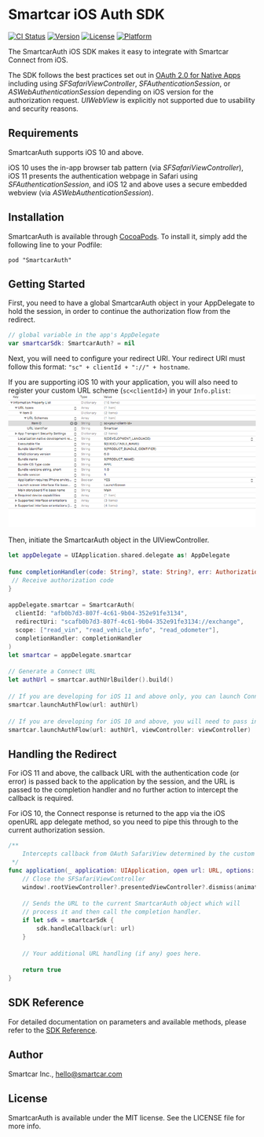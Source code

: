 # Smartcar iOS Auth SDK

[![CI Status](https://img.shields.io/travis/com/smartcar/ios-sdk.svg?style=flat-square)](https://travis-ci.com/smartcar/ios-sdk/)
[![Version](https://img.shields.io/cocoapods/v/SmartcarAuth.svg?style=flat-square)](http://cocoapods.org/pods/SmartcarAuth)
[![License](https://img.shields.io/cocoapods/l/SmartcarAuth.svg?style=flat-square)](http://cocoapods.org/pods/SmartcarAuth)
[![Platform](https://img.shields.io/cocoapods/p/SmartcarAuth.svg?style=flat-square)](http://cocoapods.org/pods/SmartcarAuth)

The SmartcarAuth iOS SDK makes it easy to integrate with Smartcar Connect from iOS.

The SDK follows the best practices set out in [OAuth 2.0 for Native Apps](https://tools.ietf.org/html/draft-ietf-oauth-native-apps-06) including using _SFSafariViewController_, _SFAuthenticationSession_, or _ASWebAuthenticationSession_ depending on iOS version for the authorization request. _UIWebView_ is explicitly not supported due to usability and security reasons.

## Requirements

SmartcarAuth supports iOS 10 and above.

iOS 10 uses the in-app browser tab pattern (via _SFSafariViewController_), iOS 11 presents the authentication webpage in Safari using _SFAuthenticationSession_, and iOS 12 and above uses a secure embedded webview (via _ASWebAuthenticationSession_).

## Installation

SmartcarAuth is available through [CocoaPods](http://cocoapods.org). To install it, simply add the following line to your Podfile:

```
pod "SmartcarAuth"
```

## Getting Started

First, you need to have a global SmartcarAuth object in your AppDelegate to hold the session, in order to continue the authorization flow from the redirect.

```swift
// global variable in the app's AppDelegate
var smartcarSdk: SmartcarAuth? = nil
```

Next, you will need to configure your redirect URI. Your redirect URI must follow this format: `"sc" + clientId + "://" + hostname`. 

If you are supporting iOS 10 with your application, you will also need to register your custom URL scheme (`sc<clientId>`) in your `Info.plist`:
![Info.plist](images/infoPlist.png)

Then, initiate the SmartcarAuth object in the UIViewController.

```swift
let appDelegate = UIApplication.shared.delegate as! AppDelegate

func completionHandler(code: String?, state: String?, err: AuthorizationError?,) -> Void {
 // Receive authorization code
}

appDelegate.smartcar = SmartcarAuth(
  clientId: "afb0b7d3-807f-4c61-9b04-352e91fe3134",
  redirectUri: "scafb0b7d3-807f-4c61-9b04-352e91fe3134://exchange",
  scope: ["read_vin", "read_vehicle_info", "read_odometer"],
  completionHandler: completionHandler
)
let smartcar = appDelegate.smartcar

// Generate a Connect URL
let authUrl = smartcar.authUrlBuilder().build()

// If you are developing for iOS 11 and above only, you can launch Connect without passing in a viewController
smartcar.launchAuthFlow(url: authUrl)

// If you are developing for iOS 10 and above, you will need to pass in a viewController
smartcar.launchAuthFlow(url: authUrl, viewController: viewController)
```

## Handling the Redirect

For iOS 11 and above, the callback URL with the authentication code (or error) is passed back to the application by the session, and the URL is passed to the completion handler and no further action to intercept the callback is required.

For iOS 10, the Connect response is returned to the app via the iOS openURL app delegate method, so you need to pipe this through to the current authorization session.

```swift
/**
	Intercepts callback from OAuth SafariView determined by the custom URI
 */
func application(_ application: UIApplication, open url: URL, options: [UIApplicationOpenURLOptionsKey : Any] = [:]) -> Bool {
    // Close the SFSafariViewController
    window!.rootViewController?.presentedViewController?.dismiss(animated: true , completion: nil)

    // Sends the URL to the current SmartcarAuth object which will
    // process it and then call the completion handler.
    if let sdk = smartcarSdk {
        sdk.handleCallback(url: url)
    }

    // Your additional URL handling (if any) goes here.

    return true
}
```

## SDK Reference

For detailed documentation on parameters and available methods, please refer to
the [SDK Reference](https://smartcar.github.io/ios-sdk/).

## Author

Smartcar Inc., hello@smartcar.com

## License

SmartcarAuth is available under the MIT license. See the LICENSE file for more info.
